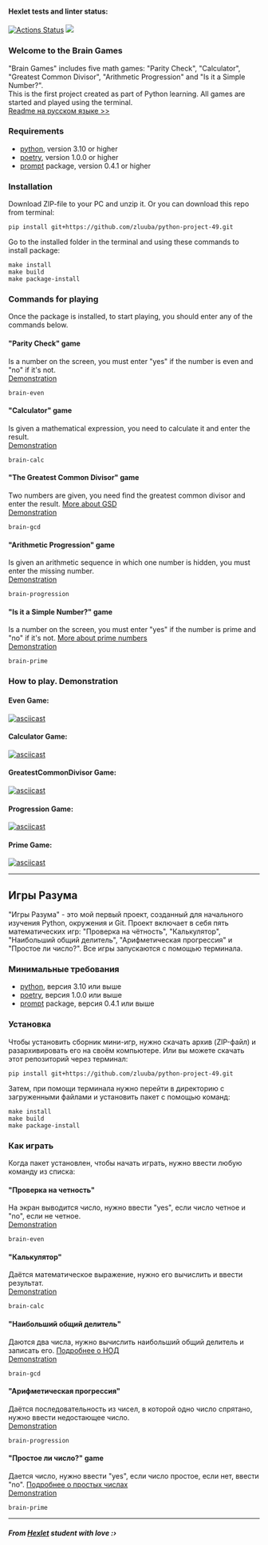 #### Hexlet tests and linter status:
[![Actions Status](https://github.com/zluuba/python-project-49/workflows/hexlet-check/badge.svg)](https://github.com/zluuba/python-project-49/actions) <a href="https://codeclimate.com/github/zluuba/python-project-49/maintainability"><img src="https://api.codeclimate.com/v1/badges/8f30055514168a104cb1/maintainability" /></a>


### Welcome to the Brain Games
"Brain Games" includes five math games: "Parity Check", "Calculator", "Greatest Common Divisor", "Arithmetic Progression" and "Is it a Simple Number?". <br />
This is the first project created as part of Python learning.
All games are started and played using the terminal. <br />
[Readme на русском языке >>](https://github.com/zluuba/python-project-49#%D0%B8%D0%B3%D1%80%D1%8B-%D1%80%D0%B0%D0%B7%D1%83%D0%BC%D0%B0)

### Requirements
- [python](https://www.python.org/), version 3.10 or higher
- [poetry](https://python-poetry.org/), version 1.0.0 or higher
- [prompt](https://prompt.readthedocs.io/en/latest/) package, version 0.4.1 or higher

### Installation
Download ZIP-file to your PC and unzip it.
Or you can download this repo from terminal:
```ch
pip install git+https://github.com/zluuba/python-project-49.git
```
Go to the installed folder in the terminal and using these commands to install package:
```ch
make install
make build
make package-install
```

### Commands for playing
Once the package is installed, to start playing, you should enter any of the commands below.

#### **"Parity Check"** game
Is a number on the screen, you must enter "yes" if the number is even and "no" if it's not. <br />
[Demonstration](https://github.com/zluuba/python-project-49#even-game)
```ch
brain-even
```

#### **"Calculator"** game
Is given a mathematical expression, you need to calculate it and enter the result. <br />
[Demonstration](https://github.com/zluuba/python-project-49#calculator-game)
```ch
brain-calc
```

#### **"The Greatest Common Divisor"** game
Two numbers are given, you need find the greatest common divisor and enter the result. [More about GSD](https://en.wikipedia.org/wiki/Greatest_common_divisor) <br />
[Demonstration](https://github.com/zluuba/python-project-49#greatestcommondivisor-game)
```ch
brain-gcd
```

#### **"Arithmetic Progression"** game
Is given an arithmetic sequence in which one number is hidden, you must enter the missing number. <br />
[Demonstration](https://github.com/zluuba/python-project-49#progression-game)
```ch
brain-progression
```

#### **"Is it a Simple Number?"** game
Is a number on the screen, you must enter "yes" if the number is prime and "no" if it's not. [More about prime numbers](https://en.wikipedia.org/wiki/Prime_number) <br />
[Demonstration](https://github.com/zluuba/python-project-49#prime-game)
```ch
brain-prime
```


### How to play. Demonstration

#### Even Game:
[![asciicast](https://asciinema.org/a/h6cIIpEGMbiNajL8XJ02GrOPX.svg)](https://asciinema.org/a/h6cIIpEGMbiNajL8XJ02GrOPX)

#### Calculator Game:
[![asciicast](https://asciinema.org/a/H00VVTCBDKfmdu3LVuOQPEMza.svg)](https://asciinema.org/a/H00VVTCBDKfmdu3LVuOQPEMza)

#### GreatestCommonDivisor Game:
[![asciicast](https://asciinema.org/a/hgcLbeJ0WcWTQIHewflnZrFGQ.svg)](https://asciinema.org/a/hgcLbeJ0WcWTQIHewflnZrFGQ)

#### Progression Game:
[![asciicast](https://asciinema.org/a/PBE94ttXoDZKKZ4EcT5A3vaC7.svg)](https://asciinema.org/a/PBE94ttXoDZKKZ4EcT5A3vaC7)

#### Prime Game:
[![asciicast](https://asciinema.org/a/rELtozb3KeYL1sz5XDkqLyZhv.svg)](https://asciinema.org/a/rELtozb3KeYL1sz5XDkqLyZhv)

<hr>

## Игры Разума
"Игры Разума" - это мой первый проект, созданный для начального изучения Python, окружения и Git. Проект включает в себя пять математических игр: "Проверка на чётность", "Калькулятор", "Наибольший общий делитель", "Арифметическая прогрессия" и "Простое ли число?".
Все игры запускаются с помощью терминала.

### Минимальные требования
- [python](https://www.python.org/), версия 3.10 или выше
- [poetry](https://python-poetry.org/), версия 1.0.0 или выше
- [prompt](https://prompt.readthedocs.io/en/latest/) package, версия 0.4.1 или выше


### Установка
Чтобы установить сборник мини-игр, нужно скачать архив (ZIP-файл) и разархивировать его на своём компьютере.
Или вы можете скачать этот репозиторий через терминал:
```ch
pip install git+https://github.com/zluuba/python-project-49.git
```
Затем, при помощи терминала нужно перейти в директорию с загруженными файлами и установить пакет с помощью команд:
```ch
make install
make build
make package-install
```

### Как играть
Когда пакет установлен, чтобы начать играть, нужно ввести любую команду из списка:

#### **"Проверка на четность"**
На экран выводится число, нужно ввести "yes", если число четное и "no", если не четное. <br />
[Demonstration](https://github.com/zluuba/python-project-49#even-game)
```ch
brain-even
```

#### **"Калькулятор"**
Даётся математическое выражение, нужно его вычислить и ввести результат. <br />
[Demonstration](https://github.com/zluuba/python-project-49#calculator-game)
```ch
brain-calc
```

#### **"Наибольший общий делитель"**
Даются два числа, нужно вычислить наибольший общий делитель и записать его. [Подробнее о НОД](https://ru.wikipedia.org/wiki/%D0%9D%D0%B0%D0%B8%D0%B1%D0%BE%D0%BB%D1%8C%D1%88%D0%B8%D0%B9_%D0%BE%D0%B1%D1%89%D0%B8%D0%B9_%D0%B4%D0%B5%D0%BB%D0%B8%D1%82%D0%B5%D0%BB%D1%8C) <br />
[Demonstration](https://github.com/zluuba/python-project-49#greatestcommondivisor-game)
```ch
brain-gcd
```

#### **"Арифметическая прогрессия"**
Даётся последовательность из чисел, в которой одно число спрятано, нужно ввести недостающее число. <br />
[Demonstration](https://github.com/zluuba/python-project-49#progression-game)
```ch
brain-progression
```

#### **"Простое ли число?"** game
Дается число, нужно ввести "yes", если число простое, если нет, ввести "no". [Подробнее о простых числах](https://ru.wikipedia.org/wiki/%D0%9F%D1%80%D0%BE%D1%81%D1%82%D0%BE%D0%B5_%D1%87%D0%B8%D1%81%D0%BB%D0%BE) <br />
[Demonstration](https://github.com/zluuba/python-project-49#prime-game)
```ch
brain-prime
```

<hr>

##### From [Hexlet](https://hexlet.io/my) student with love :› <br />
